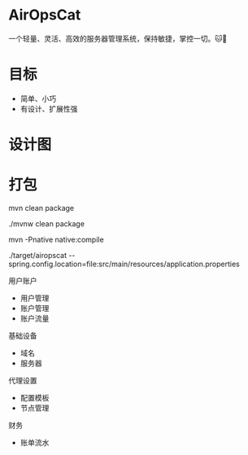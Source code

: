 # AirOpsCat
一个轻量、灵活、高效的服务器管理系统，保持敏捷，掌控一切。🐱💨

# 目标
* 简单、小巧
* 有设计、扩展性强


# 设计图

# 打包
mvn clean package

./mvnw clean package

mvn -Pnative native:compile

./target/airopscat --spring.config.location=file:src/main/resources/application.properties


用户账户
- 用户管理
- 账户管理
- 账户流量

基础设备
- 域名
- 服务器

代理设置
- 配置模板
- 节点管理

财务
- 账单流水

